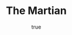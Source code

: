 ---
title: "The Martian"
bookCover: "/assets/book-covers/the-martian.jpg"
slug: "the-martian"
bookAuthor: "Andy Weir"
rating: 10
amazonLink: ""
author:
  name: Rico Trebeljahr
  picture: "/assets/blog/profile.jpeg"
---
